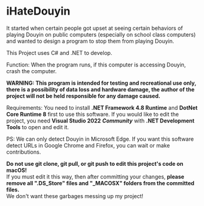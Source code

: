 # iHateDouyin
It started when certain people got upset at seeing certain behaviors of playing Douyin on public computers (especially on school class computers) and wanted to design a program to stop them from playing Douyin.

This Project uses C# and .NET to develop.

Function: When the program runs, if this computer is accessing Douyin, crash the computer.

**WARNING: This program is intended for testing and recreational use only, there is a possibility of data loss and hardware damage, the author of the project will not be held responsible for any damage caused.**

Requirements:
You need to install **.NET Framework 4.8 Runtime** and **DotNet Core Runtime 8** first to use this software. If you would like to edit the project, you need **Visual Studio 2022** ***Community*** with **.NET Development Tools** to open and edit it.


PS: We can only detect Douyin in Microsoft Edge. If you want this software detect URLs in Google Chrome and Firefox, you can wait or make contributions.

**Do not use git clone, git pull, or git push to edit this project's code on macOS!**  
If you must edit it this way, then after committing your changes, **please remove all ".DS_Store" files and "_MACOSX" folders from the committed files.**  
We don't want these garbages messing up my project!
